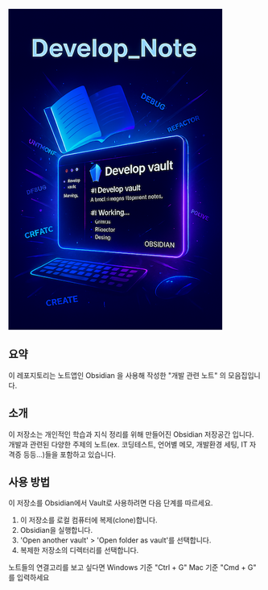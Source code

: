 
![Develop Note Cover](11.%20Images/Develop_Note.png)
## 요약

이 레포지토리는 노트앱인 Obsidian 을 사용해 작성한 "개발 관련 노트" 의 모음집입니다.

## 소개

이 저장소는 개인적인 학습과 지식 정리를 위해 만들어진 Obsidian 저장공간 입니다. 개발과 관련된 다양한 주제의 노트(ex. 코딩테스트, 언어별 메모, 개발환경 세팅, IT 자격증 등등...)들을 포함하고 있습니다.

## 사용 방법

이 저장소를 Obsidian에서 Vault로 사용하려면 다음 단계를 따르세요.

1.  이 저장소를 로컬 컴퓨터에 복제(clone)합니다.
2.  Obsidian을 실행합니다.
3.  'Open another vault' > 'Open folder as vault'를 선택합니다.
4.  복제한 저장소의 디렉터리를 선택합니다.

노트들의 연결고리를 보고 싶다면 Windows 기준 "Ctrl + G" Mac 기준 "Cmd + G" 를 입력하세요